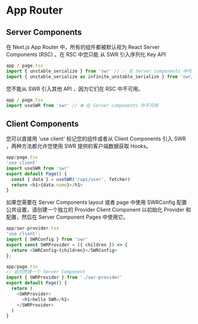 # App Router

## Server Components

在 Next.js App Router 中，所有的组件都被默认视为 React Server Components (RSC) 。在 RSC 中您只能 从 SWR 引入序列化 Key API

```js
app / page.tsx
import { unstable_serialize } from 'swr' // ✅ 在 Server components 中可用
import { unstable_serialize as infinite_unstable_serialize } from 'swr/infinite' // ✅ 在 Server components 中可用
```

您不能从 SWR 引入其他 API ，因为它们在 RSC 中不可用。

```js
app / page.tsx
import useSWR from 'swr' // ❌ 在 Server components 中不可用
```

## Client Components

您可以直接用 'use client' 标记您的组件或者从 Client Components 引入 SWR ，两种方法都允许您使用 SWR 提供的客户端数据获取 Hooks。

```js
app/page.tsx
'use client'
import useSWR from 'swr'
export default Page() {
  const { data } = useSWR('/api/user', fetcher)
  return <h1>{data.name}</h1>
}
```

如果您需要在 Server Components layout 或者 page 中使用 SWRConfig 配置公共设置，请创建一个独立的 Provider Client Component 以初始化 Provider 和配置，然后在 Server Component Pages 中使用它。

```js
app/swr-provider.tsx
'use client';
import { SWRConfig } from 'swr'
export const SWRProvider = ({ children }) => {
  return <SWRConfig>{children}</SWRConfig>
};

app/page.tsx
// 这仍然是一个 Server Component
import { SWRProvider } from './swr-provider'
export default Page() {
  return (
    <SWRProvider>
      <h1>hello SWR</h1>
    </SWRProvider>
  )
}
```
